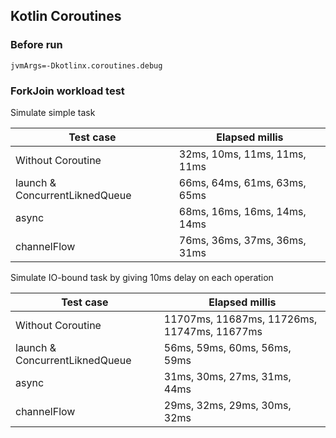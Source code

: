 ## Kotlin Coroutines

### Before run
```shell
jvmArgs=-Dkotlinx.coroutines.debug
```

### ForkJoin workload test

Simulate simple task

Test case|Elapsed millis
---|---
Without Coroutine|32ms, 10ms, 11ms, 11ms, 11ms
launch & ConcurrentLiknedQueue|66ms, 64ms, 61ms, 63ms, 65ms
async|68ms, 16ms, 16ms, 14ms, 14ms
channelFlow|76ms, 36ms, 37ms, 36ms, 31ms

Simulate IO-bound task by giving 10ms delay on each operation

Test case|Elapsed millis
---|---
Without Coroutine|11707ms, 11687ms, 11726ms, 11747ms, 11677ms
launch & ConcurrentLiknedQueue|56ms, 59ms, 60ms, 56ms, 59ms
async|31ms, 30ms, 27ms, 31ms, 44ms
channelFlow|29ms, 32ms, 29ms, 30ms, 32ms
